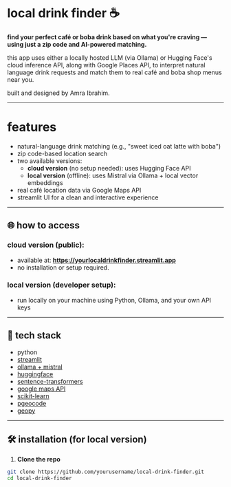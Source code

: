 # local drink finder ☕

**find your perfect café or boba drink based on what you're craving — using just a zip code and AI-powered matching.**

this app uses either a locally hosted LLM (via Ollama) or Hugging Face's cloud inference API, along with Google Places API, to interpret natural language drink requests and match them to real café and boba shop menus near you.

built and designed by Amra Ibrahim.

---

# features

- natural-language drink matching (e.g., "sweet iced oat latte with boba")
- zip code-based location search
- two available versions:
  - **cloud version** (no setup needed): uses Hugging Face API
  - **local version** (offline): uses Mistral via Ollama + local vector embeddings
- real café location data via Google Maps API
- streamlit UI for a clean and interactive experience

---

## 🌐 how to access

### cloud version (public):
- available at: **https://yourlocaldrinkfinder.streamlit.app**
- no installation or setup required.

### local version (developer setup):
- run locally on your machine using Python, Ollama, and your own API keys

---

## 🧠 tech stack

- python
- [streamlit](https://streamlit.io)
- [ollama + mistral](https://ollama.com)
- [huggingface](https://huggingface.co)
- [sentence-transformers](https://www.sbert.net)
- [google maps API](https://developers.google.com/maps)
- [scikit-learn](https://scikit-learn.org)
- [pgeocode](https://pypi.org/project/pgeocode)
- [geopy](https://pypi.org/project/geopy)

---

## 🛠️ installation (for local version)

1. **Clone the repo**

```bash
git clone https://github.com/yourusername/local-drink-finder.git
cd local-drink-finder
